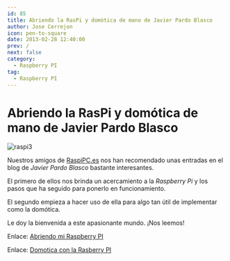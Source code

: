 ```yaml
---
id: 85
title: Abriendo la RasPi y domótica de mano de Javier Pardo Blasco
author: Jose Cerrejon
icon: pen-to-square
date: 2013-02-28 12:40:00
prev: /
next: false
category:
  - Raspberry PI
tag:
  - Raspberry PI
---
```


# Abriendo la RasPi y domótica de mano de Javier Pardo Blasco

![raspi3](/images/01_RaspberryPi.jpg)

Nuestros amigos de [RaspiPC.es](http://raspipc.es) nos han recomendado unas entradas en el blog de *Javier Pardo Blasco* bastante interesantes.

El primero de ellos nos brinda un acercamiento a la *Raspberry Pi* y los pasos que ha seguido para ponerlo en funcionamiento.

El segundo empieza a hacer uso de ella para algo tan útil de implementar como la domótica.

Le doy la bienvenida a este apasionante mundo. ¡Nos leemos!

Enlace: [Abriendo mi Raspberry PI](http://jpardobl.com/2013/02/20/abriendo-mi-rasberry-pi/)

Enlace: [Domotica con la Rasberry PI](http://jpardobl.com/2013/02/25/domotica-con-la-rasberry-pi/)